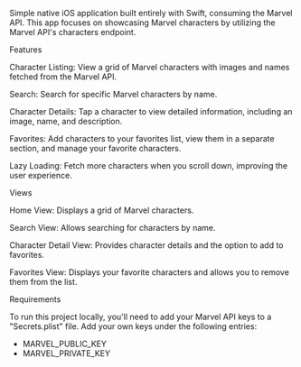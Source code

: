 Simple native iOS application built entirely with Swift, consuming the Marvel API. This app focuses on showcasing Marvel characters by utilizing the Marvel API's characters endpoint.


Features


Character Listing: View a grid of Marvel characters with images and names fetched from the Marvel API.

Search: Search for specific Marvel characters by name.

Character Details: Tap a character to view detailed information, including an image, name, and description.

Favorites: Add characters to your favorites list, view them in a separate section, and manage your favorite characters.

Lazy Loading: Fetch more characters when you scroll down, improving the user experience.



Views


Home View: Displays a grid of Marvel characters.

Search View: Allows searching for characters by name.

Character Detail View: Provides character details and the option to add to favorites.

Favorites View: Displays your favorite characters and allows you to remove them from the list.


Requirements

To run this project locally, you'll need to add your Marvel API keys to a "Secrets.plist" file. 
Add your own keys under the following entries:
  - MARVEL_PUBLIC_KEY
  - MARVEL_PRIVATE_KEY

